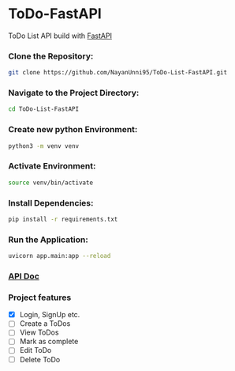 # ToDo-FastAPI

ToDo List API build with [FastAPI](https://fastapi.tiangolo.com/)

### Clone the Repository:

```bash
git clone https://github.com/NayanUnni95/ToDo-List-FastAPI.git
```

### Navigate to the Project Directory:

```bash
cd ToDo-List-FastAPI
```

### Create new python Environment:

```bash
python3 -m venv venv
```

### Activate Environment:

```bash
source venv/bin/activate
```

### Install Dependencies:

```bash
pip install -r requirements.txt
```

### Run the Application:

```bash
uvicorn app.main:app --reload
```

### [API Doc](http://localhost:8000/docs)

### Project features

- [x] Login, SignUp etc.
- [ ] Create a ToDos
- [ ] View ToDos
- [ ] Mark as complete
- [ ] Edit ToDo
- [ ] Delete ToDo
